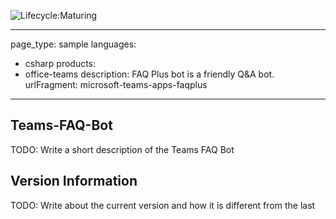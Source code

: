 ![Lifecycle:Maturing](https://img.shields.io/badge/Lifecycle-Maturing-007EC6)

---
page_type: sample
languages:
- csharp
products:
- office-teams
description: FAQ Plus bot is a friendly Q&A bot.
urlFragment: microsoft-teams-apps-faqplus
---

## Teams-FAQ-Bot
TODO: Write a short description of the Teams FAQ Bot

## Version Information
TODO: Write about the current version and how it is different from the last

## 

